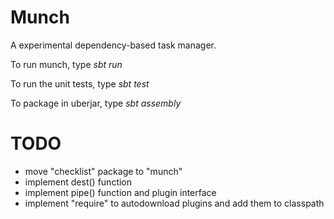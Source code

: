 Munch
=====

A experimental dependency-based task manager.  

To run munch, type *sbt run*

To run the unit tests, type *sbt test*

To package in uberjar, type *sbt assembly*

TODO
====

* move "checklist" package to "munch"
* implement dest() function
* implement pipe() function and plugin interface
* implement "require" to autodownload plugins and add them to classpath